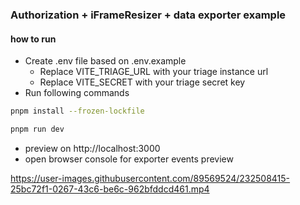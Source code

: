 ### Authorization + iFrameResizer + data exporter example

#### how to run

- Create .env file based on .env.example
  - Replace VITE_TRIAGE_URL with your triage instance url
  - Replace VITE_SECRET with your triage secret key
- Run following commands

```bash
pnpm install --frozen-lockfile
```

```bash
pnpm run dev
```

- preview on http://localhost:3000
- open browser console for exporter events preview


https://user-images.githubusercontent.com/89569524/232508415-25bc72f1-0267-43c6-be6c-962bfddcd461.mp4

